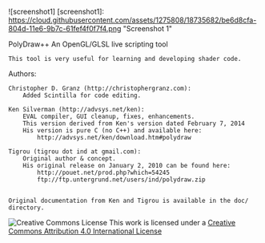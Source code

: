 ![screenshot1]
[screenshot1]: https://cloud.githubusercontent.com/assets/1275808/18735682/be6d8cfa-804d-11e6-9b7c-61fef4f0f7f4.png "Screenshot 1"

PolyDraw++
An OpenGL/GLSL live scripting tool

	This tool is very useful for learning and developing shader code.

Authors:

	Christopher D. Granz (http://christophergranz.com):
		Added Scintilla for code editing.

	Ken Silverman (http://advsys.net/ken):
		EVAL compiler, GUI cleanup, fixes, enhancements.
		This version derived from Ken's version dated February 7, 2014
		His version is pure C (no C++) and available here:
			http://advsys.net/ken/download.htm#polydraw

	Tigrou (tigrou dot ind at gmail.com):
		Original author & concept.
		His original release on January 2, 2010 can be found here:
			http://pouet.net/prod.php?which=54245
			ftp://ftp.untergrund.net/users/ind/polydraw.zip
		 

	Original documentation from Ken and Tigrou is available in the doc/ directory.



![Creative Commons License](https://i.creativecommons.org/l/by/4.0/88x31.png)
This work is licensed under a [Creative Commons Attribution 4.0 International License](http://creativecommons.org/licenses/by/4.0/)
